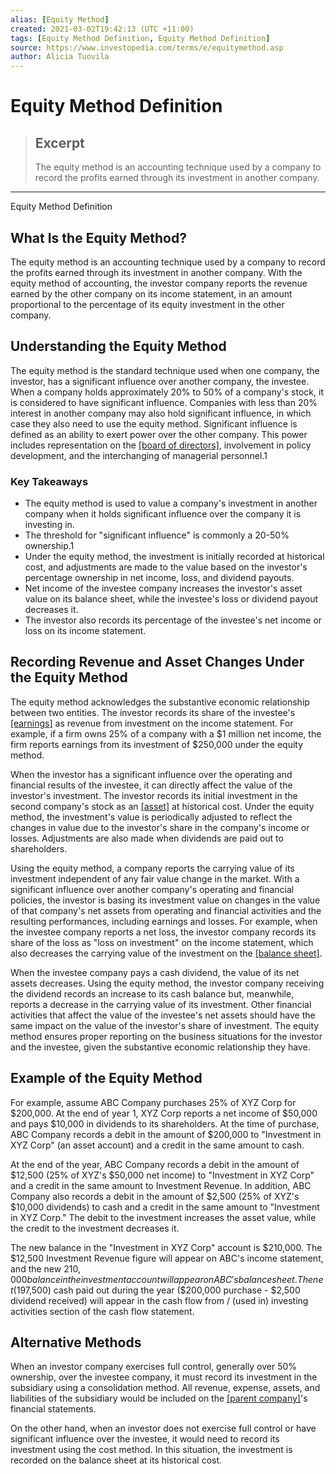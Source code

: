 ```yaml
---
alias: [Equity Method]
created: 2021-03-02T19:42:13 (UTC +11:00)
tags: [Equity Method Definition, Equity Method Definition]
source: https://www.investopedia.com/terms/e/equitymethod.asp
author: Alicia Tuovila
---
```


# Equity Method Definition

> ## Excerpt
> The equity method is an accounting technique used by a company to record the profits earned through its investment in another company.

---

Equity Method Definition
## What Is the Equity Method?

The equity method is an accounting technique used by a company to record the profits earned through its investment in another company. With the equity method of accounting, the investor company reports the revenue earned by the other company on its income statement, in an amount proportional to the percentage of its equity investment in the other company.

## Understanding the Equity Method

The equity method is the standard technique used when one company, the investor, has a significant influence over another company, the investee. When a company holds approximately 20% to 50% of a company's stock, it is considered to have significant influence. Companies with less than 20% interest in another company may also hold significant influence, in which case they also need to use the equity method. Significant influence is defined as an ability to exert power over the other company. This power includes representation on the [[board of directors]](https://www.investopedia.com/terms/b/boardofdirectors.asp), involvement in policy development, and the interchanging of managerial personnel.1

### Key Takeaways

-   The equity method is used to value a company's investment in another company when it holds significant influence over the company it is investing in.
-   The threshold for "significant influence" is commonly a 20-50% ownership.1
-   Under the equity method, the investment is initially recorded at historical cost, and adjustments are made to the value based on the investor's percentage ownership in net income, loss, and dividend payouts.
-   Net income of the investee company increases the investor's asset value on its balance sheet, while the investee's loss or dividend payout decreases it.
-   The investor also records its percentage of the investee's net income or loss on its income statement.

## Recording Revenue and Asset Changes Under the Equity Method

The equity method acknowledges the substantive economic relationship between two entities. The investor records its share of the investee's [[earnings]](https://www.investopedia.com/terms/e/earnings.asp) as revenue from investment on the income statement. For example, if a firm owns 25% of a company with a $1 million net income, the firm reports earnings from its investment of $250,000 under the equity method.

When the investor has a significant influence over the operating and financial results of the investee, it can directly affect the value of the investor's investment. The investor records its initial investment in the second company's stock as an [[asset]](https://www.investopedia.com/terms/a/asset.asp) at historical cost. Under the equity method, the investment's value is periodically adjusted to reflect the changes in value due to the investor's share in the company's income or losses. Adjustments are also made when dividends are paid out to shareholders.

Using the equity method, a company reports the carrying value of its investment independent of any fair value change in the market. With a significant influence over another company's operating and financial policies, the investor is basing its investment value on changes in the value of that company's net assets from operating and financial activities and the resulting performances, including earnings and losses. For example, when the investee company reports a net loss, the investor company records its share of the loss as "loss on investment" on the income statement, which also decreases the carrying value of the investment on the [[balance sheet]](https://www.investopedia.com/terms/b/balancesheet.asp).

When the investee company pays a cash dividend, the value of its net assets decreases. Using the equity method, the investor company receiving the dividend records an increase to its cash balance but, meanwhile, reports a decrease in the carrying value of its investment. Other financial activities that affect the value of the investee's net assets should have the same impact on the value of the investor's share of investment. The equity method ensures proper reporting on the business situations for the investor and the investee, given the substantive economic relationship they have.

## Example of the Equity Method

For example, assume ABC Company purchases 25% of XYZ Corp for $200,000. At the end of year 1, XYZ Corp reports a net income of $50,000 and pays $10,000 in dividends to its shareholders. At the time of purchase, ABC Company records a debit in the amount of $200,000 to "Investment in XYZ Corp" (an asset account) and a credit in the same amount to cash.

At the end of the year, ABC Company records a debit in the amount of $12,500 (25% of XYZ's $50,000 net income) to "Investment in XYZ Corp" and a credit in the same amount to Investment Revenue. In addition, ABC Company also records a debit in the amount of $2,500 (25% of XYZ's $10,000 dividends) to cash and a credit in the same amount to "Investment in XYZ Corp." The debit to the investment increases the asset value, while the credit to the investment decreases it.

The new balance in the "Investment in XYZ Corp" account is $210,000. The $12,500 Investment Revenue figure will appear on ABC's income statement, and the new $210,000 balance in the investment account will appear on ABC's balance sheet. The net ($197,500) cash paid out during the year ($200,000 purchase - $2,500 dividend received) will appear in the cash flow from / (used in) investing activities section of the cash flow statement.

## Alternative Methods

When an investor company exercises full control, generally over 50% ownership, over the investee company, it must record its investment in the subsidiary using a consolidation method. All revenue, expense, assets, and liabilities of the subsidiary would be included on the [[parent company]](https://www.investopedia.com/terms/p/parentcompany.asp)'s financial statements.

On the other hand, when an investor does not exercise full control or have significant influence over the investee, it would need to record its investment using the cost method. In this situation, the investment is recorded on the balance sheet at its historical cost.
